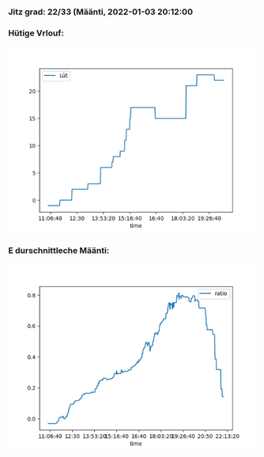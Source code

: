 ### Jitz grad: 22/33 (Määnti, 2022-01-03 20:12:00

### Hütige Vrlouf:
![Graph](Today.png)

### E durschnittleche Määnti:
![Graph](Määnti.png)